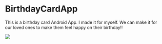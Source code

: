 # BirthdayCardApp


This is a birthday card Android App. I made it for myself. We can make it for our loved ones to make them feel happy on their birthday!!

![](https://github.com/saweerawal/BirthdayCardApp/images/Capture.PNG)
